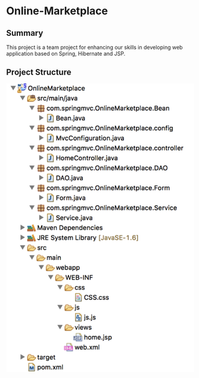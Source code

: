 # Online-Marketplace

## Summary
This project is a team project for enhancing our skills in developing web application based on Spring, Hibernate and JSP.

## Project Structure
![Image of Project Structure](Images/Project_Structure.png)
